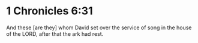 # 1 Chronicles 6:31

And these [are they] whom David set over the service of song in the house of the LORD, after that the ark had rest.